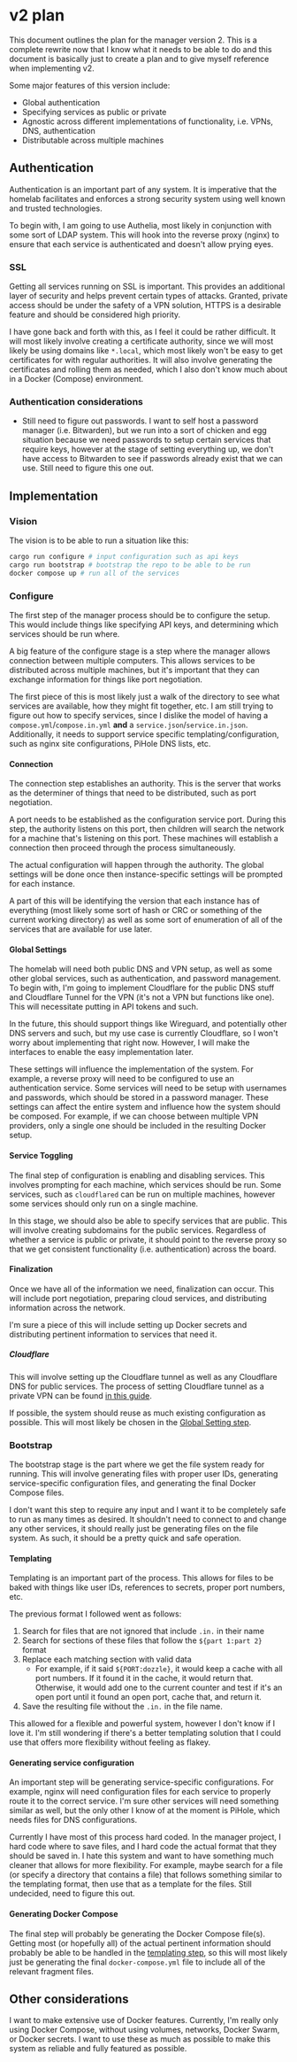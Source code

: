 # v2 plan

This document outlines the plan for the manager version 2. This is a complete rewrite
now that I know what it needs to be able to do and this document is basically just
to create a plan and to give myself reference when implementing v2.

Some major features of this version include:

- Global authentication
- Specifying services as public or private
- Agnostic across different implementations of functionality, i.e. VPNs, DNS, authentication
- Distributable across multiple machines

## Authentication

Authentication is an important part of any system. It is imperative that the homelab
facilitates and enforces a strong security system using well known and trusted technologies.

To begin with, I am going to use Authelia, most likely in conjunction with some
sort of LDAP system. This will hook into the reverse proxy (nginx) to ensure that
each service is authenticated and doesn't allow prying eyes.

### SSL

Getting all services running on SSL is important. This provides an additional layer
of security and helps prevent certain types of attacks. Granted, private access
should be under the safety of a VPN solution, HTTPS is a desirable feature and should
be considered high priority.

I have gone back and forth with this, as I feel it could be rather difficult. It
will most likely involve creating a certificate authority, since we will most likely
be using domains like `*.local`, which most likely won't be easy to get certificates
for with regular authorities. It will also involve generating the certificates and
rolling them as needed, which I also don't know much about in a Docker (Compose)
environment.

### Authentication considerations

- Still need to figure out passwords. I want to self host a password manager (i.e.
  Bitwarden), but we run into a sort of chicken and egg situation because we need
  passwords to setup certain services that require keys, however at the stage of
  setting everything up, we don't have access to Bitwarden to see if passwords already
  exist that we can use. Still need to figure this one out.

## Implementation

### Vision

The vision is to be able to run a situation like this:

```bash
cargo run configure # input configuration such as api keys
cargo run bootstrap # bootstrap the repo to be able to be run
docker compose up # run all of the services
```

### Configure

The first step of the manager process should be to configure the setup. This would
include things like specifying API keys, and determining which services should be
run where.

A big feature of the configure stage is a step where the manager allows connection
between multiple computers. This allows services to be distributed across multiple
machines, but it's important that they can exchange information for things like port
negotiation.

The first piece of this is most likely just a walk of the directory to see what
services are available, how they might fit together, etc. I am still trying to figure
out how to specify services, since I dislike the model of having a `compose.yml`/`compose.in.yml`
**and** a `service.json`/`service.in.json`. Additionally, it needs to support service
specific templating/configuration, such as nginx site configurations, PiHole DNS
lists, etc.

#### Connection

The connection step establishes an authority. This is the server that works as the
determiner of things that need to be distributed, such as port negotiation.

A port needs to be established as the configuration service port. During this step,
the authority listens on this port, then children will search the network for a
machine that's listening on this port. These machines will establish a connection
then proceed through the process simultaneously.

The actual configuration will happen through the authority. The global settings
will be done once then instance-specific settings will be prompted for each instance.

A part of this will be identifying the version that each instance has of everything
(most likely some sort of hash or CRC or something of the current working directory)
as well as some sort of enumeration of all of the services that are available for
use later.

#### Global Settings

The homelab will need both public DNS and VPN setup, as well as some other global
services, such as authentication, and password management. To begin with, I'm going
to implement Cloudflare for the public DNS stuff and Cloudflare Tunnel for the VPN
(it's not a VPN but functions like one). This will necessitate putting in API tokens
and such.

In the future, this should support things like Wireguard, and potentially other
DNS servers and such, but my use case is currently Cloudflare, so I won't worry
about implementing that right now. However, I will make the interfaces to enable
the easy implementation later.

These settings will influence the implementation of the system. For example, a reverse
proxy will need to be configured to use an authentication service. Some services
will need to be setup with usernames and passwords, which should be stored in a
password manager. These settings can affect the entire system and influence how
the system should be composed. For example, if we can choose between multiple VPN
providers, only a single one should be included in the resulting Docker setup.

#### Service Toggling

The final step of configuration is enabling and disabling services. This involves
prompting for each machine, which services should be run. Some services, such as
`cloudflared` can be run on multiple machines, however some services should only
run on a single machine.

In this stage, we should also be able to specify services that are public. This
will involve creating subdomains for the public services. Regardless of whether
a service is public or private, it should point to the reverse proxy so that we
get consistent functionality (i.e. authentication) across the board.

#### Finalization

Once we have all of the information we need, finalization can occur. This will include
port negotiation, preparing cloud services, and distributing information across
the network.

I'm sure a piece of this will include setting up Docker secrets and distributing
pertinent information to services that need it.

##### Cloudflare

This will involve setting up the Cloudflare tunnel as well as any Cloudflare DNS
for public services. The process of setting Cloudflare tunnel as a private VPN can
be found [in this guide](https://developers.cloudflare.com/cloudflare-one/connections/connect-networks/private-net/cloudflared/private-dns/).

If possible, the system should reuse as much existing configuration as possible.
This will most likely be chosen in the [Global Setting step](#global-settings).

### Bootstrap

The bootstrap stage is the part where we get the file system ready for running.
This will involve generating files with proper user IDs, generating service-specific
configuration files, and generating the final Docker Compose files.

I don't want this step to require any input and I want it to be completely safe
to run as many times as desired. It shouldn't need to connect to and change any
other services, it should really just be generating files on the file system. As
such, it should be a pretty quick and safe operation.

#### Templating

Templating is an important part of the process. This allows for files to be baked
with things like user IDs, references to secrets, proper port numbers, etc.

The previous format I followed went as follows:

1. Search for files that are not ignored that include `.in.` in their name
2. Search for sections of these files that follow the `${part 1:part 2}` format
3. Replace each matching section with valid data
   - For example, if it said `${PORT:dozzle}`, it would keep a cache with all port
     numbers. If it found it in the cache, it would return that. Otherwise, it would
     add one to the current counter and test if it's an open port until it found
     an open port, cache that, and return it.
4. Save the resulting file without the `.in.` in the file name.

This allowed for a flexible and powerful system, however I don't know if I love
it. I'm still wondering if there's a better templating solution that I could use
that offers more flexibility without feeling as flakey.

#### Generating service configuration

An important step will be generating service-specific configurations. For example,
nginx will need configuration files for each service to properly route it to the
correct service. I'm sure other services will need something similar as well, but
the only other I know of at the moment is PiHole, which needs files for DNS configurations.

Currently I have most of this process hard coded. In the manager project, I hard
code where to save files, and I hard code the actual format that they should be
saved in. I hate this system and want to have something much cleaner that allows
for more flexibility. For example, maybe search for a file (or specify a directory
that contains a file) that follows something similar to the templating format, then
use that as a template for the files. Still undecided, need to figure this out.

#### Generating Docker Compose

The final step will probably be generating the Docker Compose file(s). Getting most
(or hopefully all) of the actual pertinent information should probably be able to
be handled in the [templating step](#templating), so this will most likely just
be generating the final `docker-compose.yml` file to include all of the relevant
fragment files.

## Other considerations

I want to make extensive use of Docker features. Currently, I'm really only using
Docker Compose, without using volumes, networks, Docker Swarm, or Docker secrets.
I want to use these as much as possible to make this system as reliable and fully
featured as possible.
